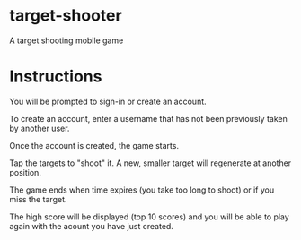 # target-shooter
A target shooting mobile game

# Instructions
You will be prompted to sign-in or create an account.

To create an account, enter a username that has not been previously taken by another user.

Once the account is created, the game starts.

Tap the targets to "shoot" it. A new, smaller target will regenerate at another position.

The game ends when time expires (you take too long to shoot) or if you miss the target.

The high score will be displayed (top 10 scores) and you will be able to play again with the acount you have just created.
